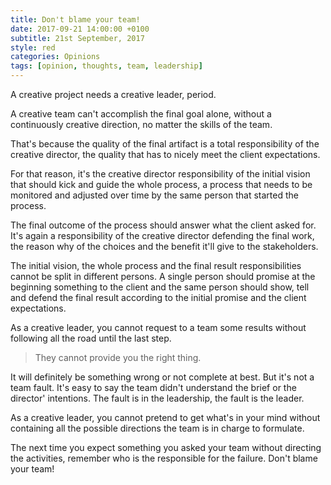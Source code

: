 ```yaml
---
title: Don't blame your team!
date: 2017-09-21 14:00:00 +0100
subtitle: 21st September, 2017
style: red
categories: Opinions
tags: [opinion, thoughts, team, leadership]
---
```


A creative project needs a creative leader, period.

A creative team can't accomplish the final goal alone, without a continuously creative direction, no matter the skills of the team.

That's because the quality of the final artifact is a total responsibility of the creative director, the quality that has to nicely meet the client expectations.

For that reason, it's the creative director responsibility of the initial vision that should kick and guide the whole process, a process that needs to be monitored and adjusted over time by the same person that started the process.

The final outcome of the process should answer what the client asked for. 
It's again a responsibility of the creative director defending the final work, the reason why of the choices and the benefit it'll give to the stakeholders.

The initial vision, the whole process and the final result responsibilities cannot be split in different persons.
A single person should promise at the beginning something to the client and the same person should show, tell and defend the final result according to the initial promise and the client expectations.

As a creative leader, you cannot request to a team some results without following all the road until the last step. 

> They cannot provide you the right thing. 

It will definitely be something wrong or not complete at best.
But it's not a team fault. It's easy to say the team didn't understand the brief or the director' intentions. 
The fault is in the leadership, the fault is the leader.

As a creative leader, you cannot pretend to get what's in your mind without containing all the possible directions the team is in charge to formulate.

The next time you expect something you asked your team without directing the activities, remember who is the responsible for the failure. Don't blame your team!